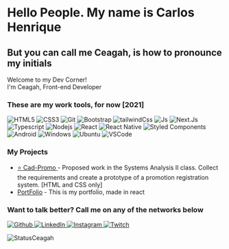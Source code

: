 <h1>Hello People. My name is Carlos Henrique</h1>
<h2>But you can call me  Ceagah, is how to pronounce my initials</h2>

<p>Welcome to my Dev Corner!</br> I'm Ceagah, Front-end Developer <img src="https://www.flaticon.com/svg/static/icons/svg/197/197386.svg" width="13"/></p>
<h3>These are my work tools, for now [2021]</h3>
<p>
  <img alt="HTML5" src="https://img.shields.io/badge/HTML5-E34F26?style=for-the-badge&logo=html5&logoColor=white" />
  <img alt="CSS3" src="https://img.shields.io/badge/CSS3-1572B6?style=for-the-badge&logo=css3&logoColor=white" />
  <img alt="Git" src="https://img.shields.io/badge/-Git-F05032?style=for-the-badge&logo=git&logoColor=white" />
  <img alt="Bootstrap" src="https://img.shields.io/badge/Bootstrap-563D7C?style=for-the-badge&logo=bootstrap&logoColor=white" />
  <img alt="tailwindCss" src="https://img.shields.io/badge/Tailwind_CSS-38B2AC?style=for-the-badge&logo=tailwind-css&logoColor=white" />
  <img alt="Js" src="https://img.shields.io/badge/JavaScript-323330?style=for-the-badge&logo=javascript&logoColor=F7DF1E" />
  <img alt="Next.Js" src="https://img.shields.io/badge/next.js-000000?style=for-the-badge&logo=next.js&logoColor=white" />
  <img alt="Typescript" src="https://img.shields.io/badge/TypeScript-007ACC?style=for-the-badge&logo=typescript&logoColor=white" />
  <img alt="Nodejs" src="https://img.shields.io/badge/-Nodejs-43853d?style=for-the-badge&logo=Node.js&logoColor=white" />
  <img alt="React" src="https://img.shields.io/badge/-React-45b8d8?style=for-the-badge&logo=react&logoColor=white" />
  <img alt="React Native" src="https://img.shields.io/badge/React_Native-20232A?style=for-the-badge&logo=react&logoColor=61DAFB" />
  <img alt="Styled Components" src="https://img.shields.io/badge/styled--components-DB7093?style=for-the-badge&logo=styled-components&logoColor=white" />
  <img alt="Android" src="https://img.shields.io/badge/Android-3DDC84?style=for-the-badge&logo=android&logoColor=white" />
  <img alt="Windows" src="https://img.shields.io/badge/Windows-0078D6?style=for-the-badge&logo=windows&logoColor=white" />
  <img alt="Ubuntu" src="https://img.shields.io/badge/Ubuntu-E95420?style=for-the-badge&logo=ubuntu&logoColor=white" />
  <img alt="VSCode" src="https://img.shields.io/badge/Visual_Studio_Code-0078D4?style=for-the-badge&logo=visual%20studio%20code&logoColor=white" />

</p>

<h3> My Projects </h3>
<ul>
  <li><a href="https://github.com/Ceagah/cad-promo" target="_blank">⭐ Cad-Promo </a> - Proposed work in the Systems     Analysis II class.
    Collect the requirements and create a prototype of a promotion registration system. [HTML and CSS only]</li>
    <li><a href="https://github.com/Ceagah/Portfolio" target="_blank">PortFolio</a> - This is my portfolio, made in react</li>
    
</ul>

<h3>Want to talk better? Call me on any of the networks below  </h3>
<p>
  <a href="https://github.com/ceagah" target="_blank">
    <img alt="Github" src="https://img.shields.io/badge/GitHub-%2312100E.svg?&style=for-the-badge&logo=Github&logoColor=white" />
  </a>
 
  <a href="https://www.linkedin.com/in/carlosceagah/" target="_blank">
    <img alt="LinkedIn" src="https://img.shields.io/badge/linkedin-%230077B5.svg?&style=for-the-badge&logo=linkedin&logoColor=white" />
  </a>
  <a href="https://www.instagram.com/ceagah.dev/" target="_blank">
    <img alt="Instagram" src="https://img.shields.io/badge/Instagram-E4405F?style=for-the-badge&logo=instagram&logoColor=white" />
  </a>
  <a href="https://twitch.tv/ceagahdev" target"_blank">
  <img alt="Twitch" src="https://img.shields.io/badge/Twitch-9146FF?style=for-the-badge&logo=twitch&logoColor=white" />
  </a>
</p>

<p><img align="center" src="https://github-readme-stats.vercel.app/api/top-langs?username=Ceagah&show_icons=true&locale=en&layout=compact" alt="StatusCeagah" /></p>

